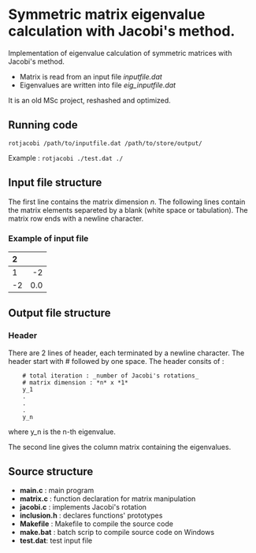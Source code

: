 # Symmetric matrix eigenvalue calculation with Jacobi's method.

Implementation of eigenvalue calculation of symmetric matrices with Jacobi's method.
* Matrix is read from an input file *inputfile.dat*
* Eigenvalues are written into file *eig_inputfile.dat*

It is an old MSc project, reshashed and optimized.

## Running code
`rotjacobi /path/to/inputfile.dat /path/to/store/output/`

Example :  `rotjacobi ./test.dat ./`

## Input file structure
The first line contains the matrix dimension *n*.
The following lines contain the matrix elements separeted by a blank (white space or tabulation).
The matrix row ends with a newline character.
### Example of input file

| 2     |       |
| :---- | ----: |
| 1     | -2    |
| -2    | 0.0   |

## Output file structure
### Header
There are 2 lines of header, each terminated by a newline character.
The header start with # followed by one space.
The header consits of :

        # total iteration : _number of Jacobi's rotations_
        # matrix dimension : *n* x *1*
        y_1
        .
        .
        .
        y_n

where y_n is the n-th eigenvalue.

The second line gives the column matrix containing the eigenvalues.

## Source structure
* __main.c__ : main program
* __matrix.c__ : function declaration for matrix manipulation
* __jacobi.c__ : implements Jacobi's rotation
* __inclusion.h__ : declares functions' prototypes
* __Makefile__ : Makefile to compile the source code
* __make.bat__ : batch scrip to compile source code on Windows
* __test.dat__: test input file
